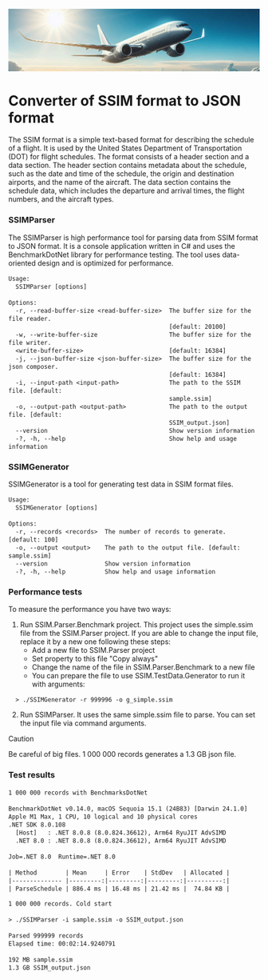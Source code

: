 ![Logo](/assets/plane.png "SSIM parser")

# Converter of SSIM format to JSON format

The SSIM format is a simple text-based format for describing the schedule of a flight. It is used by the United States Department of Transportation (DOT) for flight schedules. The format consists of a header section and a data section. The header section contains metadata about the schedule, such as the date and time of the schedule, the origin and destination airports, and the name of the aircraft. The data section contains the schedule data, which includes the departure and arrival times, the flight numbers, and the aircraft types.

### SSIMParser
The SSIMParser is high performance tool for parsing data from SSIM format to JSON format. It is a console application written in C# and uses the BenchmarkDotNet library for performance testing. The tool uses data-oriented design and is optimized for performance.

```
Usage:
  SSIMParser [options]

Options:
  -r, --read-buffer-size <read-buffer-size>  The buffer size for the file reader.
                                             [default: 20100]
  -w, --write-buffer-size                    The buffer size for the file writer.
  <write-buffer-size>                        [default: 16384]
  -j, --json-buffer-size <json-buffer-size>  The buffer size for the json composer.
                                             [default: 16384]
  -i, --input-path <input-path>              The path to the SSIM file. [default:
                                             sample.ssim]
  -o, --output-path <output-path>            The path to the output file. [default:
                                             SSIM_output.json]
  --version                                  Show version information
  -?, -h, --help                             Show help and usage information
```

### SSIMGenerator
SSIMGenerator is a tool for generating test data in SSIM format files.

```
Usage:
  SSIMGenerator [options]

Options:
  -r, --records <records>  The number of records to generate. [default: 100]
  -o, --output <output>    The path to the output file. [default: sample.ssim]
  --version                Show version information
  -?, -h, --help           Show help and usage information
```

### Performance tests
To measure the performance you have two ways:

1. Run SSIM.Parser.Benchmark project. This project uses the simple.ssim file from the SSIM.Parser project. If you are able to change the input file, replace it by a new one following these steps:
    - Add a new file to SSIM.Parser project
    - Set property to this file "Copy always"
    - Change the name of the file in SSIM.Parser.Benchmark to a new file
    - You can prepare the file to use SSIM.TestData.Generator to run it with arguments:

```
  > ./SSIMGenerator -r 999996 -o g_simple.ssim
```
2. Run SSIMParser. It uses the same simple.ssim file to parse. You can set the input file via command arguments.

> [!CAUTION]
> Be careful of big files. 1 000 000 records generates a 1.3 GB json file.

### Test results

```
1 000 000 records with BenchmarksDotNet

BenchmarkDotNet v0.14.0, macOS Sequoia 15.1 (24B83) [Darwin 24.1.0]
Apple M1 Max, 1 CPU, 10 logical and 10 physical cores
.NET SDK 8.0.108
  [Host]   : .NET 8.0.8 (8.0.824.36612), Arm64 RyuJIT AdvSIMD
  .NET 8.0 : .NET 8.0.8 (8.0.824.36612), Arm64 RyuJIT AdvSIMD

Job=.NET 8.0  Runtime=.NET 8.0

| Method        | Mean     | Error    | StdDev   | Allocated |
|-------------- |---------:|---------:|---------:|----------:|
| ParseSchedule | 886.4 ms | 16.48 ms | 21.42 ms |  74.84 KB |
```

```
1 000 000 records. Cold start

> ./SSIMParser -i sample.ssim -o SSIM_output.json

Parsed 999999 records
Elapsed time: 00:02:14.9240791

192 MB sample.ssim
1.3 GB SSIM_output.json
```
